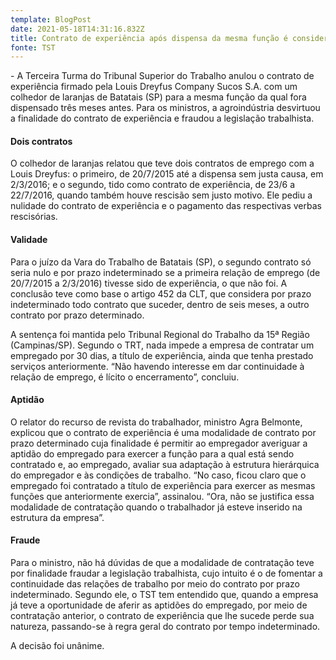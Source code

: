 ```yaml
---
template: BlogPost
date: 2021-05-18T14:31:16.832Z
title: Contrato de experiência após dispensa da mesma função é considerado fraude
fonte: TST
---
```

\- A Terceira Turma do Tribunal Superior do Trabalho anulou o contrato de experiência firmado pela Louis Dreyfus Company Sucos S.A. com um colhedor de laranjas de Batatais (SP) para a mesma função da qual fora dispensado três meses antes. Para os ministros, a agroindústria desvirtuou a finalidade do contrato de experiência e fraudou a legislação trabalhista.

#### Dois contratos

O colhedor de laranjas relatou que teve dois contratos de emprego com a Louis Dreyfus: o primeiro, de 20/7/2015 até a dispensa sem justa causa, em 2/3/2016; e o segundo, tido como contrato de experiência, de 23/6 a 22/7/2016, quando também houve rescisão sem justo motivo. Ele pediu a nulidade do contrato de experiência e o pagamento das respectivas verbas rescisórias.

#### Validade

Para o juízo da Vara do Trabalho de Batatais (SP), o segundo contrato só seria nulo e por prazo indeterminado se a primeira relação de emprego (de 20/7/2015 a 2/3/2016) tivesse sido de experiência, o que não foi. A conclusão teve como base o artigo 452 da CLT, que considera por prazo indeterminado todo contrato que suceder, dentro de seis meses, a outro contrato por prazo determinado.

A sentença foi mantida pelo Tribunal Regional do Trabalho da 15ª Região (Campinas/SP). Segundo o TRT, nada impede a empresa de contratar um empregado por 30 dias, a título de experiência, ainda que tenha prestado serviços anteriormente. “Não havendo interesse em dar continuidade à relação de emprego, é lícito o encerramento”, concluiu.

#### Aptidão

O relator do recurso de revista do trabalhador, ministro Agra Belmonte, explicou que o contrato de experiência é uma modalidade de contrato por prazo determinado cuja finalidade é permitir ao empregador averiguar a aptidão do empregado para exercer a função para a qual está sendo contratado e, ao empregado, avaliar sua adaptação à estrutura hierárquica do empregador e às condições de trabalho. “No caso, ficou claro que o empregado foi contratado a título de experiência para exercer as mesmas funções que anteriormente exercia”, assinalou. “Ora, não se justifica essa modalidade de contratação quando o trabalhador já esteve inserido na estrutura da empresa”.

#### Fraude

Para o ministro, não há dúvidas de que a modalidade de contratação teve por finalidade fraudar a legislação trabalhista, cujo intuito é o de fomentar a continuidade das relações de trabalho por meio do contrato por prazo indeterminado. Segundo ele, o TST tem entendido que, quando a empresa já teve a oportunidade de aferir as aptidões do empregado, por meio de contratação anterior, o contrato de experiência que lhe sucede perde sua natureza, passando-se à regra geral do contrato por tempo indeterminado.

A decisão foi unânime.